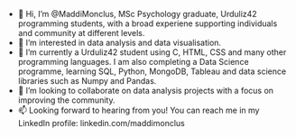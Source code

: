 - 👋 Hi, I’m @MaddiMonclus, MSc Psychology graduate, Urduliz42 programming students, with a broad experiene supporting individuals and community at different levels.
- 👀 I’m interested in data analysis and data visualisation. 
- 🌱 I’m currently a Urduliz42 student using C, HTML, CSS and many other programming languages. I am also completing a Data Science programme, learning SQL, Python, MongoDB, Tableau and data science libraries such as Numpy and Pandas.
- 💞️ I’m looking to collaborate on data analysis projects with a focus on improving the community. 
- 📫 Looking forward to hearing from you! You can reach me in my LinkedIn profile: linkedin.com/maddimonclus

<!---
MaddiMonclus/MaddiMonclus is a ✨ special ✨ repository because its `README.md` (this file) appears on your GitHub profile.
You can click the Preview link to take a look at your changes.
--->

